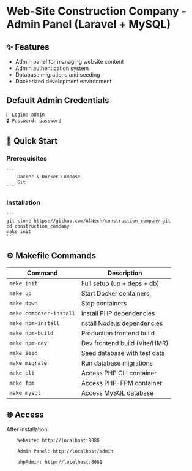 # Web-Site Construction Company - Admin Panel (Laravel + MySQL)

## ✨ Features
* Admin panel for managing website content
* Admin authentication system
* Database migrations and seeding
* Dockerized development environment

## Default Admin Credentials
```
🔑 Login: admin
🔒 Password: password
```

## 🚀 Quick Start
### Prerequisites
    ```
        Docker & Docker Compose
        Git
    ```
### Installation
    ```
    git clone https://github.com/AlNech/construction_company.git
    cd construction_company
    make init
    ```

## ⚙️ Makefile Commands
| Command                 | Description                                                        |
|-------------------------|-----------------------------------------------------------------|
| `make init`             | Full setup (up + deps + db)                                 |
| `make up`            | Start Docker containers                                  |
| `make down`              | Stop containers                                      |
| `make composer-install`       | Install PHP dependencies                                             |
| `make npm-install`     | nstall Node.js dependencies                                                |
| `make npm-build`     | Production frontend build                                                 |
| `make npm-dev`     | Dev frontend build (Vite/HMR)                                                |
| `make seed`     | Seed database with test data                                                |
| `make migrate`     | Run database migrations                                                |
| `make cli`     | Access PHP CLI container                                                 |
| `make fpm`     | Access PHP-FPM container                                               |
| `make mysql`     | Access MySQL database                                                 |

## 🌐 Access
After installation:
```
    Website: http://localhost:8080

    Admin Panel: http://localhost/admin

    phpAdmin: http://localhost:8081
 ```   

